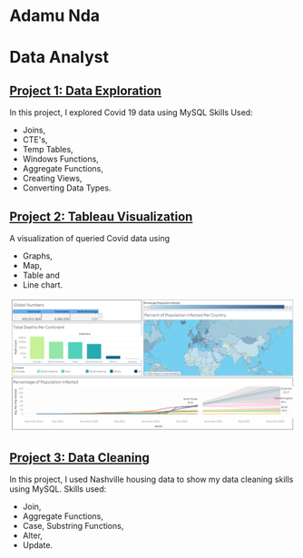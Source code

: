 # Adamu Nda
# Data Analyst 

## [Project 1: Data Exploration](https://github.com/adamunda/Portfolio/blob/main/Data%20Exploration%20Project%20Queries.sql)
In this project, I explored Covid 19 data using MySQL
Skills Used: 
- Joins, 
- CTE's, 
- Temp Tables, 
- Windows Functions, 
- Aggregate Functions, 
- Creating Views, 
- Converting Data Types.
  
  
## [Project 2: Tableau Visualization](https://public.tableau.com/app/profile/adamu.nda/viz/CovidDashboard_16631493077150/Dashboard1?publish=yes)
A visualization of queried Covid data using 
- Graphs,
- Map, 
- Table and 
- Line chart.

![](/Images/Tableau%20Project%20Image.png)

## [Project 3: Data Cleaning](https://github.com/adamunda/Portfolio/blob/main/Data%20Cleaning%20Project%20Queries.sql)
In this project, I used Nashville housing data to show my data cleaning skills using MySQL.
Skills used:
- Join, 
- Aggregate Functions, 
- Case, Substring Functions, 
- Alter, 
- Update.



